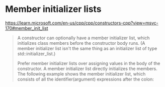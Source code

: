 # Member initializer lists
https://learn.microsoft.com/en-us/cpp/cpp/constructors-cpp?view=msvc-170#member_init_list

>A constructor can optionally have a member initializer list, which initializes class members before the constructor body runs. (A member initializer list isn't the same thing as an initializer list of type std::initializer_list<T>.)
>
>Prefer member initializer lists over assigning values in the body of the constructor. A member initializer list directly initializes the members. The following example shows the member initializer list, which consists of all the identifier(argument) expressions after the colon:
